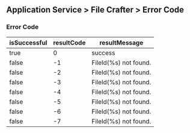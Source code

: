 ## Application Service > File Crafter > Error Code

### Error Code

| isSuccessful | resultCode | resultMessage          |
|--------------|------------|------------------------|
| true         | 0          | success                |
| false | -1         | FileId(%s) not found.  |
| false | -2         | FileId(%s) not found.  |
| false | -3         | FileId(%s) not found.  |
| false | -4         | FileId(%s) not found.  |
| false | -5         | FileId(%s) not found.  |
| false | -6         | FileId(%s) not found.  |
| false | -7         | FileId(%s) not found.  |
